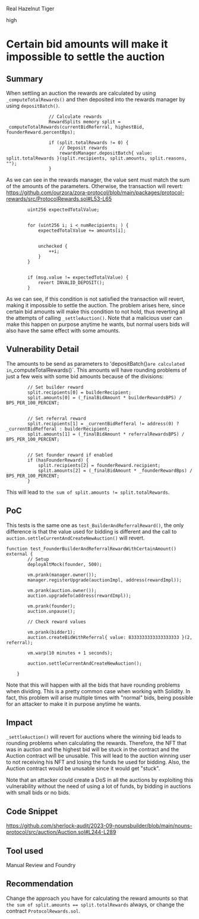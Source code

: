 Real Hazelnut Tiger

high

# Certain bid amounts will make it impossible to settle the auction

## Summary
When settling an auction the rewards are calculated by using `_computeTotalRewards()` and then deposited into the rewards manager by using `depositBatch()`.
```solidity
                // Calculate rewards
                RewardSplits memory split = _computeTotalRewards(currentBidReferral, highestBid, founderReward.percentBps);

                if (split.totalRewards != 0) {
                    // Deposit rewards
                    rewardsManager.depositBatch{ value: split.totalRewards }(split.recipients, split.amounts, split.reasons, "");
                }

```
As we can see in the rewards manager, the value sent must match the sum of the amounts of the parameters. Otherwise, the transaction will revert: https://github.com/ourzora/zora-protocol/blob/main/packages/protocol-rewards/src/ProtocolRewards.sol#L53-L65
```solidity
        uint256 expectedTotalValue;


        for (uint256 i; i < numRecipients; ) {
            expectedTotalValue += amounts[i];


            unchecked {
                ++i;
            }
        }


        if (msg.value != expectedTotalValue) {
            revert INVALID_DEPOSIT();
        }
```
As we can see, if this condition is not satisfied the transaction will revert, making it impossible to settle the auction. The problem arises here, since certain bid amounts will make this condition to not hold, thus reverting all the attempts of calling `_settleAuction()`. Note that a malicious user can make this happen on purpose anytime he wants, but normal users bids will also have the same effect with some amounts.

## Vulnerability Detail
The amounts to be send as parameters to 'depositBatch()` are calculated in `_computeTotalRewards()`. This amounts will have rounding problems of just a few weis with some bid amounts because of the divisions:
```solidity
        // Set builder reward
        split.recipients[0] = builderRecipient;
        split.amounts[0] = (_finalBidAmount * builderRewardsBPS) / BPS_PER_100_PERCENT;


        // Set referral reward
        split.recipients[1] = _currentBidRefferal != address(0) ? _currentBidRefferal : builderRecipient;
        split.amounts[1] = (_finalBidAmount * referralRewardsBPS) / BPS_PER_100_PERCENT;


        // Set founder reward if enabled
        if (hasFounderReward) {
            split.recipients[2] = founderReward.recipient;
            split.amounts[2] = (_finalBidAmount * _founderRewardBps) / BPS_PER_100_PERCENT;
        }
```
This will lead to `the sum of split.amounts != split.totalRewards`. 

## PoC
This tests is the same one as `test_BuilderAndReferralReward()`, the only difference is that the value used for bidding is different and the call to `auction.settleCurrentAndCreateNewAuction()` will revert.

```solidity
function test_FounderBuilderAndReferralRewardWithCertainAmount() external {
        // Setup
        deployAltMock(founder, 500);

        vm.prank(manager.owner());
        manager.registerUpgrade(auctionImpl, address(rewardImpl));

        vm.prank(auction.owner());
        auction.upgradeTo(address(rewardImpl));

        vm.prank(founder);
        auction.unpause();

        // Check reward values

        vm.prank(bidder1);
        auction.createBidWithReferral{ value: 8333333333333333333 }(2, referral); 

        vm.warp(10 minutes + 1 seconds);

        auction.settleCurrentAndCreateNewAuction();

    }
```
Note that this will happen with all the bids that have rounding problems when dividing. This is a pretty common case when working with Solidity. In fact, this problem will arise multiple times with "normal" bids, being possible for an attacker to make it in purpose anytime he wants.
## Impact
`_settleAuction()` will revert for auctions where the winning bid leads to rounding problems when calculating the rewards. Therefore, the NFT that was in auction and the highest bid will be stuck in the contract and the Auction contract will be unusable. This will lead to the auction winning user to not receiving his NFT and losing the funds he used for bidding. Also, the Auction contract would be unusable since it would get "stuck". 

Note that an attacker could create a DoS in all the auctions by exploiting this vulnerability without the need of using a lot of funds, by bidding in auctions with small bids or no bids. 

## Code Snippet
https://github.com/sherlock-audit/2023-09-nounsbuilder/blob/main/nouns-protocol/src/auction/Auction.sol#L244-L289
## Tool used

Manual Review and Foundry

## Recommendation
Change the approach you have for calculating the reward amounts so that `the sum of split.amounts == split.totalRewards` always, or change the contract `ProtocolRewards.sol`.